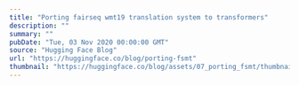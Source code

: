 ```yaml
---
title: "Porting fairseq wmt19 translation system to transformers"
description: ""
summary: ""
pubDate: "Tue, 03 Nov 2020 00:00:00 GMT"
source: "Hugging Face Blog"
url: "https://huggingface.co/blog/porting-fsmt"
thumbnail: "https://huggingface.co/blog/assets/07_porting_fsmt/thumbnail.png"
---
```


